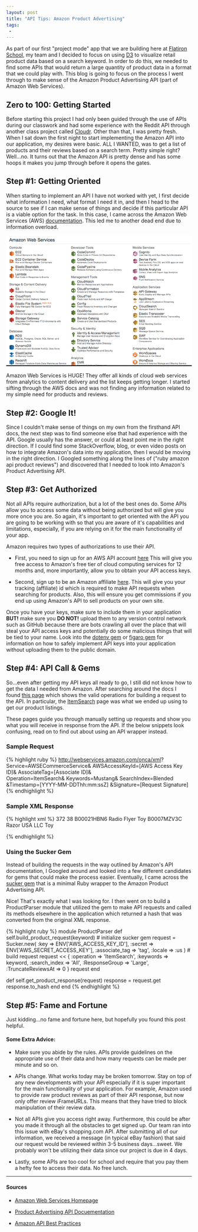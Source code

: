 ```yaml
---
layout: post
title: "API Tips: Amazon Product Advertising"
tags:
 -
---
```


As part of our first "project mode" app that we are building here at <a href="http://flatironschool.com/?gclid=CP243O37icgCFQmPHwod008GAA">Flatiron School</a>, my team and I decided to focus on using <a href="http://tylermachen.github.io/2015/09/07/d3-data-driven-documents.html">D3</a> to visualize retail product data based on a search keyword. In order to do this, we needed to find some APIs that would return a large quantity of product data in a format that we could play with. This blog is going to focus on the process I went through to make sense of the Amazon Product Advertising API (part of Amazon Web Services).
<!--more-->

## Zero to 100: Getting Started

Before starting this project I had only been guided through the use of APIs during our classwork and had some experience with the Reddit API through another class project called <a href="http://cloudr.herokuapp.com/">Cloudr</a>. Other than that, I was pretty fresh. When I sat down the first night to start implementing the Amazon API into our application, my desires were basic. ALL I WANTED, was to get a list of products and their reviews based on a search term. Pretty simple right? Well...no. It turns out that the Amazon API is pretty dense and has some hoops it makes you jump through before it opens the gates.

## Step #1: Getting Oriented

When starting to implement an API I have not worked with yet, I first decide what information I need, what format I need it in, and then I head to the source to see if I can make sense of things and decide if this particular API is a viable option for the task. In this case, I came across the Amazon Web Services (AWS) <a href="https://aws.amazon.com/documentation/">documentation</a>. This led me to another dead end due to information overload.

<img src="/img/aws.png" alt="Amazon Web Services Screen Shot">

Amazon Web Services is HUGE! They offer all kinds of cloud web services from analytics to content delivery and the list keeps getting longer. I started sifting through the AWS docs and was not finding any information related to my simple need for products and reviews.

## Step #2: Google It!

Since I couldn't make sense of things on my own from the firsthand API docs, the next step was to find someone else that had experience with the API. Google usually has the answer, or could at least point me in the right direction. If I could find some StackOverflow, blog, or even video posts on how to integrate Amazon's data into my application, then I would be moving in the right direction. I Googled something along the lines of ("ruby amazon api product reviews") and discovered that I needed to look into Amazon's Product Advertising API.

## Step #3: Get Authorized

Not all APIs require authorization, but a lot of the best ones do. Some APIs allow you to access some data without being authorized but will give you more once you are. So again, it's important to get oriented with the API you are going to be working with so that you are aware of it's capabilities and limitations, especially, if you are relying on it for the main functionality of your app.

Amazon requires two types of authorizations to use their API.

* First, you need to sign up for an AWS API account <a href="https://aws.amazon.com/free/?sc_channel=PS&sc_campaign=acquisition_US&sc_publisher=google&sc_medium=cloud_computing_b&sc_content=aws_core_bmm&sc_detail=%2Bamazon%20%2Bweb%20%2Bservices&sc_category=cloud_computing&sc_segment=73823472762&sc_matchtype=b&sc_country=US&s_kwcid=AL!4422!3!73823472762!b!!g!!%2Bamazon%20%2Bweb%20%2Bservices&ef_id=Vf9@EAAAAAyMIRtJ:20150922071426:s">here</a> This will give you free access to Amazon's free tier of cloud computing services for 12 months and, more importantly, allow you to obtain your API access keys.

* Second, sign up to be an Amazon affiliate <a href="https://affiliate-program.amazon.com/">here</a>. This will give you your tracking (affiliate) id which is required to make API requests when searching for products. Also, this will ensure you get commissions if you end up using Amazon's API to sell products on your own site.

Once you have your keys, make sure to include them in your application <strong>BUT!</strong> make sure you <strong>DO NOT!</strong> upload them to any version control network such as GitHub because there are bots crawling all over the place that will steal your API access keys and potentially do some malicious things that will be tied to your name. Look into the <a href="https://github.com/bkeepers/dotenv">dotenv gem</a> or <a href="https://github.com/laserlemon/figaro">figaro gem</a> for information on how to safely implement API keys into your application without uploading them to the public domain.

## Step #4: API Call & Gems

So...even after getting my API keys all ready to go, I still did not know how to get the data I needed from Amazon. After searching around the docs I found <a href="http://docs.aws.amazon.com/AWSECommerceService/latest/DG/CHAP_OperationListAlphabetical.html">this page</a> which shows the valid operations for building a request to the API. In particular, the <a href="http://docs.aws.amazon.com/AWSECommerceService/latest/DG/ItemSearch.html">ItemSearch</a> page was what we ended up using to get our product listings.

These pages guide you through manually setting up requests and show you what you will receive in response from the API. If the below snippets look confusing, read on to find out about using an API wrapper instead.

### Sample Request

{% highlight ruby %}
http://webservices.amazon.com/onca/xml?
Service=AWSECommerceService&
AWSAccessKeyId=[AWS Access Key ID]&
AssociateTag=[Associate ID]&  
Operation=ItemSearch&
Keywords=Mustang&
SearchIndex=Blended
&Timestamp=[YYYY-MM-DDThh:mm:ssZ]
&Signature=[Request Signature]
{% endhighlight %}

### Sample XML Response

{% highlight xml %}
<TotalResults>372</TotalResults>
<TotalPages>38</TotalPages>
<Item>
  <ASIN>B00021HBN6</ASIN>
  <ItemAttributes>
    <Manufacturer>Radio Flyer</Manufacturer>
    <ProductGroup>Toy</ProductGroup>
    <Title>Radio Flyer Retro Rocket</Title>
  </ItemAttributes>
  </Item>
  <Item>
  <ASIN>B0007MZV3C</ASIN>
  <ItemAttributes>
  <Manufacturer>Razor USA LLC</Manufacturer>
  <ProductGroup>Toy</ProductGroup>
  <Title>Razor Dirt Rocket MX350 Bike</Title>
  </ItemAttributes>
</Item>
{% endhighlight %}

### Using the Sucker Gem

Instead of building the requests in the way outlined by Amazon's API documentation, I Googled around and looked into a few different candidates for gems that could make the process easier. Eventually, I came across the <a href="https://github.com/ryanmarshall/sucker">sucker gem</a> that is a minimal Ruby wrapper to the Amazon Product Advertising API.

Nice! That's exactly what I was looking for. I then went on to build a ProductParser module that utilized the gem to make API requests and called its methods elsewhere in the application which returned a hash that was converted from the original XML response.

{% highlight ruby %}
module ProductParser
  def self.build_product_request(keyword)
    # initialize sucker gem
    request = Sucker.new(
      :key    => ENV['AWS_ACCESS_KEY_ID'],
      :secret => ENV['AWS_SECRET_ACCESS_KEY'],
      :associate_tag => 'tag',
      :locale => :us
    )
    # build request
    request << {
      :operation     => 'ItemSearch',
      :keywords      => keyword,
      :search_index  => 'All',
      :ResponseGroup => 'Large',
      :TruncateReviewsAt => 0
    }
    request
  end

  def self.get_product_response(request)
    response = request.get
    response.to_hash
  end
end
{% endhighlight %}

## Step #5: Fame and Fortune

Just kidding...no fame and fortune here, but hopefully you found this post helpful.

#### Some Extra Advice:

* Make sure you abide by the rules. APIs provide guidelines on the appropriate use of their data and how many requests can be made per minute and so on.

* APIs change. What works today may be broken tomorrow. Stay on top of any new developments with your API especially if it is super important for the main functionality of your application. For example, Amazon used to provide raw product reviews as part of their API response, but now only offer review iFrameURLs. This means that they have tried to block manipulation of their review data.

* Not all APIs give you access right away. Furthermore, this could be after you made it through all the obstacles to get signed up. Our team ran into this issue with eBay's shopping.com API. After submitting all of our information, we received a message (in typical eBay fashion) that said our request would be reviewed within 3-5 business days...sweet. We probably won't be utilizing their data since our project is due in 4 days.

* Lastly, some APIs are too cool for school and require that you pay them a hefty fee to access their data. No free lunch.

---

#### Sources

* <a href="https://aws.amazon.com/">Amazon Web Services Homepage</a>

* <a href="http://docs.aws.amazon.com/AWSECommerceService/latest/DG/ProgrammingGuide.html">Product Advertising API Docuementation</a>

* <a href="https://aws.amazon.com/articles/1057">Amazon API Best Practices</a>
